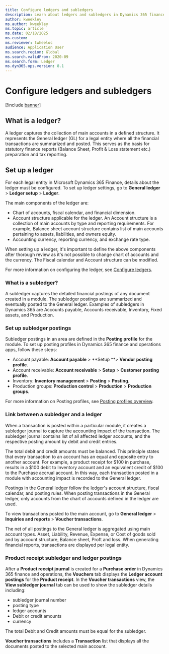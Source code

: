 ```yaml
---
title: Configure ledgers and subledgers 
description: Learn about ledgers and subledgers in Dynamics 365 finance and operations 
author: kweekley
ms.author: kweekley
ms.topic: article
ms.date: 02/18/2025
ms.custom:
ms.reviewer: twheeloc
audience: Application User
ms.search.region: Global
ms.search.validFrom: 2020-09
ms.search.form: Ledger
ms.dyn365.ops.version: 8.1
---
```


# Configure ledgers and subledgers

[!include [banner](../includes/banner.md)]

## What is a ledger? 

A ledger captures the collection of main accounts in a defined structure. It represents the General ledger (GL) for a legal entity where all the financial transactions are summarized and posted. This serves as 
the basis for statutory finance reports (Balance Sheet, Profit & Loss statement etc.) preparation and tax reporting. 

## Set up a ledger 

For each legal entity in Microsoft Dynamics 365 Finance, details about the ledger must be configured. To set up ledger settings, go to **General ledger** > **Ledger setup** > **Ledger**.  

The main components of the ledger are: 
 - Chart of accounts, fiscal calendar, and financial dimension.
 - Account structure applicable for the ledger. An Account structure is a collection of main accounts by type and reporting requirements. For example, Balance sheet account structure contains list of main
accounts pertaining to assets, liabilities, and owners equity.
 - Accounting currency, reporting currency, and exchange rate type.  

When setting up a ledger, it's important to define the above components after thorough review as it's not possible to change chart of accounts and the currency. The Fiscal calendar and Account structure can be 
modified. 

For more information on configuring the ledger, see [Configure ledgers](configure-ledger.md).  
 
### What is a subledger? 

A subledger captures the detailed financial postings of any document created in a module. The subledger postings are summarized and eventually posted to the General ledger. Examples of subledgers in Dynamics 365 
are Accounts payable, Accounts receivable, Inventory, Fixed assets, and Production. 

### Set up subledger postings 

Subledger postings in an area are defined in the **Posting profile** for the module. 
To set up posting profiles in Dynamics 365 finance and operations apps, follow these steps: 
 - Account payable: **Account payable** > **Setup **> **Vendor posting profile**. 
 - Account receivable: **Account receivable** > **Setup** > **Customer posting profile**.
 - Inventory: **Inventory management** > **Posting** > **Posting**.
 - Production groups: **Production control** > **Production** > **Production groups**. 

For more information on Posting profiles, see [Posting profiles overview](pstg-prfles-ovrvw.md).   

### Link between a subledger and a ledger 

When a transaction is posted within a particular module, it creates a subledger journal to capture the accounting impact of the transaction. The subledger journal contains list of all affected ledger accounts, 
and the respective posting amount by debit and credit entries. 

The total debit and credit amounts must be balanced. This principle states that every transaction to an account has an equal and opposite entry to another account. 
For example, a product receipt for $100 in purchase, results in a $100 debit to Inventory account and an equivalent credit of $100 to the Purchase accrual account. In this way, each transaction posted in a module
with accounting impact is recorded to the General ledger. 

Postings in the General ledger follow the ledger's account structure, fiscal calendar, and posting rules. When posting transactions in the General ledger, only accounts from the chart of accounts defined in the
ledger are used.  

To view transactions posted to the main account, go to **General ledger** > **Inquiries and reports** > **Voucher transactions**.   

The net of all postings to the General ledger is aggregated using main account types. Asset, Liability, Revenue, Expense, or Cost of goods sold and by account structure, Balance sheet, Proft and loss. When generating financial reports, transactions are displayed per legal entity. 

### Product receipt subledger and ledger postings  

After a **Product receipt journal** is created for a **Purchase order** in Dynamics 365 finance and operations, the **Vouchers** tab displays the **Ledger account postings** for the **Product receipt**. 
In the **Voucher transactions** view, the **View subledger journal** tab can be used to show the subledger details including:
 - subledger journal number
 - posting type
 - ledger accounts
 - Debit or credit amounts
 - currency

The total Debit and Credit amounts must be equal for the subledger. 

**Voucher transactions** includes a **Transaction** list that displays all the documents posted to the selected main account. 

